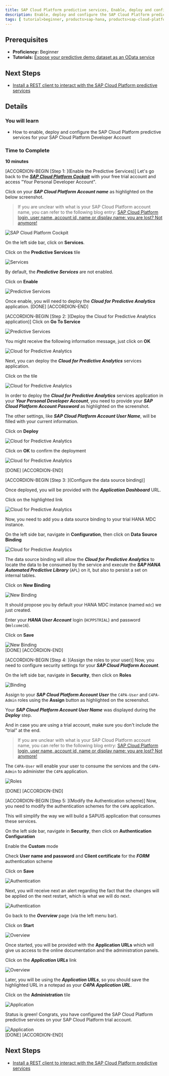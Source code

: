 ```yaml
---
title: SAP Cloud Platform predictive services, Enable, deploy and configure the SAP Cloud Platform predictive services
description: Enable, deploy and configure the SAP Cloud Platform predictive services
tags: [ tutorial>beginner, products>sap-hana, products>sap-cloud-platform ]
---
```


## Prerequisites
  - **Proficiency:** Beginner
  - **Tutorials:** [Expose your predictive demo dataset as an OData service](http://www.sap.com/developer/tutorials/hcpps-hana-dataset-odata.html)

## Next Steps
  - [Install a REST client to interact with the SAP Cloud Platform predictive services](http://www.sap.com/developer/tutorials/hcpps-rest-client-install.html)

## Details
### You will learn
  - How to enable, deploy and configure the SAP Cloud Platform predictive services for your SAP Cloud Platform Developer Account

### Time to Complete
  **10 minutes**

[ACCORDION-BEGIN [Step 1: ](Enable the Predictive Services)]
Let's go back to the [***SAP Cloud Platform Cockpit***](http://account.hanatrial.ondemand.com/cockpit) with your free trial account and access "Your Personal Developer Account".

Click on your ***SAP Cloud Platform Account name*** as highlighted on the below screenshot.

> If you are unclear with what is your SAP Cloud Platform account name, you can refer to the following blog entry: [SAP Cloud Platform login, user name, account id, name or display name: you are lost? Not anymore!](https://blogs.sap.com/2017/01/31/sap-hana-cloud-platform-trial-login-name-user-name-account-name-account-identifier-you-are-lost-not-anymore/)

![SAP Cloud Platform Cockpit](01.png)

On the left side bar, click on **Services**.

Click on the **Predictive Services** tile

![Services](02.png)

By default, the ***Predictive Services*** are not enabled.

Click on **Enable**

![Predictive Services](03.png)

Once enable, you will need to deploy the ***Cloud for Predictive Analytics*** application.
[DONE]
[ACCORDION-END]

[ACCORDION-BEGIN [Step 2: ](Deploy the Cloud for Predictive Analytics application)]
Click on **Go To Service**

![Predictive Services](04.png)

You might receive the following information message, just click on **OK**

![Cloud for Predictive Analytics](05.png)

Next, you can deploy the ***Cloud for Predictive Analytics*** services application.

Click on the tile

![Cloud for Predictive Analytics](06.png)

In order to deploy the ***Cloud for Predictive Analytics*** services application in your ***Your Personal Developer Account***, you  need to provide your ***SAP Cloud Platform Account Password*** as highlighted on the screenshot.

The other settings, like ***SAP Cloud Platform Account User Name***, will be filled with your current information.

Click on **Deploy**

![Cloud for Predictive Analytics](07.png)

Click on **OK** to confirm the deployment

![Cloud for Predictive Analytics](08.png)

[DONE]
[ACCORDION-END]

[ACCORDION-BEGIN [Step 3: ](Configure the data source binding)]

Once deployed, you will be provided with the ***Application Dashboard*** URL.

Click on the highlighted link

![Cloud for Predictive Analytics](09.png)

Now, you need to add you a data source binding to your trial HANA MDC instance.

On the left side bar, navigate in **Configuration**, then click on **Data Source Binding**

![Cloud for Predictive Analytics](10.png)

The data source binding will allow the ***Cloud for Predictive Analytics*** to locate the data to be consumed by the service and execute the ***SAP HANA Automated Predictive Library*** (`APL`) on it, but also to persist a set on internal tables.

Click on **New Binding**

![New Binding](11.png)

It should propose you by default your HANA MDC instance (named `mdc`) we just created.

Enter your ***HANA User Account*** login (`HCPPSTRIAL`) and password (`Welcome16`).

Click on **Save**

![New Binding](12.png)  
[DONE]
[ACCORDION-END]

[ACCORDION-BEGIN [Step 4: ](Assign the roles to your user)]
Now, you need to configure security settings for your ***SAP Cloud Platform Account***.

On the left side bar, navigate in **Security**, then click on **Roles**  

![Binding](13.png)

Assign to your ***SAP Cloud Platform Account User*** the `C4PA-User` and `C4PA-Admin` roles using the **Assign** button as highlighted on the screenshot.

Your ***SAP Cloud Platform Account User Name*** was displayed during the ***Deploy*** step.

And in case you are using a trial account, make sure you don't include the "trial" at the end.

> If you are unclear with what is your SAP Cloud Platform account name, you can refer to the following blog entry: [SAP Cloud Platform login, user name, account id, name or display name: you are lost? Not anymore!](https://blogs.sap.com/2017/01/31/sap-hana-cloud-platform-trial-login-name-user-name-account-name-account-identifier-you-are-lost-not-anymore/)

The `C4PA-User` will enable your user to consume the services and the `C4PA-Admin` to administer the `C4PA` application.

![Roles](14.png)

[DONE]
[ACCORDION-END]

[ACCORDION-BEGIN [Step 5: ](Modify the Authentication scheme)]
Now, you need to modify the authentication schemes for the `C4PA` application.

This will simplify the way we will build a SAPUI5 application that consumes these services.

On the left side bar, navigate in **Security**, then click on **Authentication Configuration**

Enable the **Custom** mode

Check **User name and password** and **Client certificate** for the ***FORM*** authentication scheme

Click on **Save**

![Authentication](15.png)

Next, you will receive next an alert regarding the fact that the changes will be applied on the next restart, which is what we will do next.

![Authentication](16.png)

Go back to the ***Overview*** page (via the left menu bar).

Click on **Start**

![Overview](17.png)

Once started, you will be provided with the **Application URLs** which will give us access to the online documentation and the administration panels.

Click on the ***Application URLs*** link

![Overview](18.png)

Later, you will be using the ***Application URLs***, so you should save the highlighted URL in a notepad as your ***C4PA Application URL***.

Click on the **Administration** tile

![Application](19.png)

Status is green! Congrats, you have configured the SAP Cloud Platform predictive services on your SAP Cloud Platform trial account.

![Application](20.png)    
[DONE]
[ACCORDION-END]
## Next Steps
  - [Install a REST client to interact with the SAP Cloud Platform predictive services](http://www.sap.com/developer/tutorials/hcpps-rest-client-install.html)
